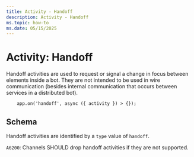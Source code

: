 ```yaml
---
title: Activity - Handoff
description: Activity - Handoff
ms.topic: how-to
ms.date: 05/15/2025
---
```


# Activity: Handoff


Handoff activities are used to request or signal a change in focus between elements inside a bot. They are not intended to be used in wire communication (besides internal communication that occurs between services in a distributed bot).

```
    app.on('handoff', async ({ activity }) > {});
```

## Schema

Handoff activities are identified by a `type` value of `handoff`.

`A6200`: Channels SHOULD drop handoff activities if they are not supported.